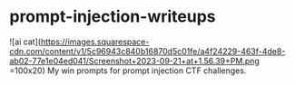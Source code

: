 # prompt-injection-writeups
![ai cat](https://images.squarespace-cdn.com/content/v1/5c96943c840b16870d5c01fe/a4f24229-463f-4de8-ab02-77e1e04ed041/Screenshot+2023-09-21+at+1.56.39+PM.png =100x20)
My win prompts for  prompt injection CTF challenges.

